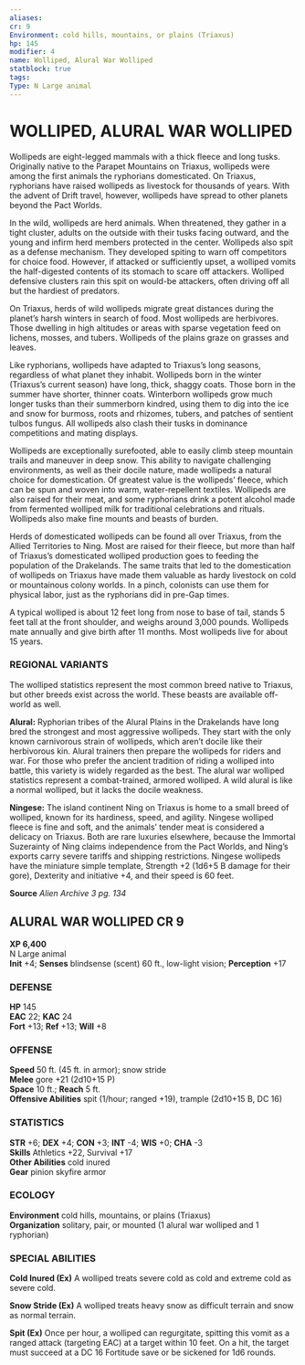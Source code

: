 ```yaml
---
aliases: 
cr: 9
Environment: cold hills, mountains, or plains (Triaxus)  
hp: 145
modifier: 4
name: Wolliped, Alural War Wolliped
statblock: true
tags: 
Type: N Large animal  
---
```

# WOLLIPED, ALURAL WAR WOLLIPED
Wollipeds are eight-legged mammals with a thick fleece and long tusks. Originally native to the Parapet Mountains on Triaxus, wollipeds were among the first animals the ryphorians domesticated. On Triaxus, ryphorians have raised wollipeds as livestock for thousands of years. With the advent of Drift travel, however, wollipeds have spread to other planets beyond the Pact Worlds.

In the wild, wollipeds are herd animals. When threatened, they gather in a tight cluster, adults on the outside with their tusks facing outward, and the young and infirm herd members protected in the center. Wollipeds also spit as a defense mechanism. They developed spiting to warn off competitors for choice food. However, if attacked or sufficiently upset, a wolliped vomits the half-digested contents of its stomach to scare off attackers. Wolliped defensive clusters rain this spit on would-be attackers, often driving off all but the hardiest of predators.

On Triaxus, herds of wild wollipeds migrate great distances during the planet’s harsh winters in search of food. Most wollipeds are herbivores. Those dwelling in high altitudes or areas with sparse vegetation feed on lichens, mosses, and tubers. Wollipeds of the plains graze on grasses and leaves.

Like ryphorians, wollipeds have adapted to Triaxus’s long seasons, regardless of what planet they inhabit. Wollipeds born in the winter (Triaxus’s current season) have long, thick, shaggy coats. Those born in the summer have shorter, thinner coats. Winterborn wollipeds grow much longer tusks than their summerborn kindred, using them to dig into the ice and snow for burmoss, roots and rhizomes, tubers, and patches of sentient tulbos fungus. All wollipeds also clash their tusks in dominance competitions and mating displays.

Wollipeds are exceptionally surefooted, able to easily climb steep mountain trails and maneuver in deep snow. This ability to navigate challenging environments, as well as their docile nature, made wollipeds a natural choice for domestication. Of greatest value is the wollipeds’ fleece, which can be spun and woven into warm, water-repellent textiles. Wollipeds are also raised for their meat, and some ryphorians drink a potent alcohol made from fermented wolliped milk for traditional celebrations and rituals. Wollipeds also make fine mounts and beasts of burden.

Herds of domesticated wollipeds can be found all over Triaxus, from the Allied Territories to Ning. Most are raised for their fleece, but more than half of Triaxus’s domesticated wolliped production goes to feeding the population of the Drakelands. The same traits that led to the domestication of wollipeds on Triaxus have made them valuable as hardy livestock on cold or mountainous colony worlds. In a pinch, colonists can use them for physical labor, just as the ryphorians did in pre-Gap times.

A typical wolliped is about 12 feet long from nose to base of tail, stands 5 feet tall at the front shoulder, and weighs around 3,000 pounds. Wollipeds mate annually and give birth after 11 months. Most wollipeds live for about 15 years.

### REGIONAL VARIANTS

The wolliped statistics represent the most common breed native to Triaxus, but other breeds exist across the world. These beasts are available off-world as well.

**Alural:** Ryphorian tribes of the Alural Plains in the Drakelands have long bred the strongest and most aggressive wollipeds. They start with the only known carnivorous strain of wollipeds, which aren’t docile like their herbivorous kin. Alural trainers then prepare the wollipeds for riders and war. For those who prefer the ancient tradition of riding a wolliped into battle, this variety is widely regarded as the best. The alural war wolliped statistics represent a combat-trained, armored wolliped. A wild alural is like a normal wolliped, but it lacks the docile weakness.

**Ningese:** The island continent Ning on Triaxus is home to a small breed of wolliped, known for its hardiness, speed, and agility. Ningese wolliped fleece is fine and soft, and the animals’ tender meat is considered a delicacy on Triaxus. Both are rare luxuries elsewhere, because the Immortal Suzerainty of Ning claims independence from the Pact Worlds, and Ning’s exports carry severe tariffs and shipping restrictions. Ningese wollipeds have the miniature simple template, Strength +2 (1d6+5 B damage for their gore), Dexterity and initiative +4, and their speed is 60 feet.

**Source** _Alien Archive 3 pg. 134_

## ALURAL WAR WOLLIPED CR 9

**XP 6,400**  
N Large animal  
**Init** +4; **Senses** blindsense (scent) 60 ft., low-light vision; **Perception** +17  

### DEFENSE

**HP** 145  
**EAC** 22; **KAC** 24  
**Fort** +13; **Ref** +13; **Will** +8  

### OFFENSE

**Speed** 50 ft. (45 ft. in armor); snow stride  
**Melee** gore +21 (2d10+15 P)  
**Space** 10 ft.; **Reach** 5 ft.  
**Offensive Abilities** spit (1/hour; ranged +19), trample (2d10+15 B, DC 16)

### STATISTICS

**STR** +6; **DEX** +4; **CON** +3; **INT** -4; **WIS** +0; **CHA** -3  
**Skills** Athletics +22, Survival +17  
**Other Abilities** cold inured  
**Gear** pinion skyfire armor

### ECOLOGY

**Environment** cold hills, mountains, or plains (Triaxus)  
**Organization** solitary, pair, or mounted (1 alural war wolliped and 1 ryphorian)

### SPECIAL ABILITIES

**Cold Inured (Ex)** A wolliped treats severe cold as cold and extreme cold as severe cold.

**Snow Stride (Ex)** A wolliped treats heavy snow as difficult terrain and snow as normal terrain.

**Spit (Ex)** Once per hour, a wolliped can regurgitate, spitting this vomit as a ranged attack (targeting EAC) at a target within 10 feet. On a hit, the target must succeed at a DC 16 Fortitude save or be sickened for 1d6 rounds.
